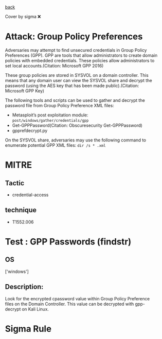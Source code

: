 [back](../index.md)

Cover by sigma :x: 

# Attack: Group Policy Preferences

 Adversaries may attempt to find unsecured credentials in Group Policy Preferences (GPP). GPP are tools that allow administrators to create domain policies with embedded credentials. These policies allow administrators to set local accounts.(Citation: Microsoft GPP 2016)

These group policies are stored in SYSVOL on a domain controller. This means that any domain user can view the SYSVOL share and decrypt the password (using the AES key that has been made public).(Citation: Microsoft GPP Key)

The following tools and scripts can be used to gather and decrypt the password file from Group Policy Preference XML files:

* Metasploit’s post exploitation module: <code>post/windows/gather/credentials/gpp</code>
* Get-GPPPassword(Citation: Obscuresecurity Get-GPPPassword)
* gpprefdecrypt.py

On the SYSVOL share, adversaries may use the following command to enumerate potential GPP XML files: <code>dir /s * .xml</code>


# MITRE
## Tactic
  - credential-access

## technique
  - T1552.006

# Test : GPP Passwords (findstr)

## OS

 ['windows']

## Description:

 Look for the encrypted cpassword value within Group Policy Preference files on the Domain Controller. This value can be decrypted with gpp-decrypt on Kali Linux.


# Sigma Rule
